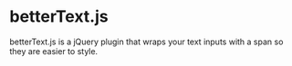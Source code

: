 betterText.js
=============

betterText.js is a jQuery plugin that wraps your text inputs with a span so they are easier to style.